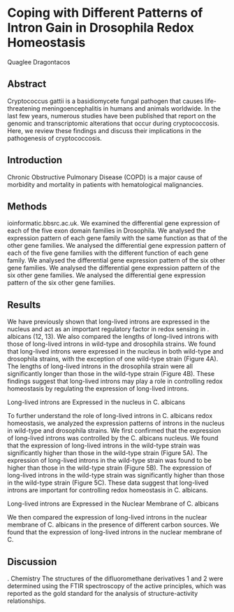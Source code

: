 # Coping with Different Patterns of Intron Gain in Drosophila Redox Homeostasis
Quaglee Dragontacos


## Abstract
Cryptococcus gattii is a basidiomycete fungal pathogen that causes life-threatening meningoencephalitis in humans and animals worldwide. In the last few years, numerous studies have been published that report on the genomic and transcriptomic alterations that occur during cryptococcosis. Here, we review these findings and discuss their implications in the pathogenesis of cryptococcosis.


## Introduction
Chronic Obstructive Pulmonary Disease (COPD) is a major cause of morbidity and mortality in patients with hematological malignancies.


## Methods
ioinformatic.bbsrc.ac.uk. We examined the differential gene expression of each of the five exon domain families in Drosophila. We analysed the expression pattern of each gene family with the same function as that of the other gene families. We analysed the differential gene expression pattern of each of the five gene families with the different function of each gene family. We analysed the differential gene expression pattern of the six other gene families. We analysed the differential gene expression pattern of the six other gene families. We analysed the differential gene expression pattern of the six other gene families.


## Results

We have previously shown that long-lived introns are expressed in the nucleus and act as an important regulatory factor in redox sensing in . albicans (12, 13). We also compared the lengths of long-lived introns with those of long-lived introns in wild-type and drosophila strains. We found that long-lived introns were expressed in the nucleus in both wild-type and drosophila strains, with the exception of one wild-type strain (Figure 4A). The lengths of long-lived introns in the drosophila strain were all significantly longer than those in the wild-type strain (Figure 4B). These findings suggest that long-lived introns may play a role in controlling redox homeostasis by regulating the expression of long-lived introns.

Long-lived introns are Expressed in the nucleus in C. albicans

To further understand the role of long-lived introns in C. albicans redox homeostasis, we analyzed the expression patterns of introns in the nucleus in wild-type and drosophila strains. We first confirmed that the expression of long-lived introns was controlled by the C. albicans nucleus. We found that the expression of long-lived introns in the wild-type strain was significantly higher than those in the wild-type strain (Figure 5A). The expression of long-lived introns in the wild-type strain was found to be higher than those in the wild-type strain (Figure 5B). The expression of long-lived introns in the wild-type strain was significantly higher than those in the wild-type strain (Figure 5C). These data suggest that long-lived introns are important for controlling redox homeostasis in C. albicans.

Long-lived introns are Expressed in the Nuclear Membrane of C. albicans

We then compared the expression of long-lived introns in the nuclear membrane of C. albicans in the presence of different carbon sources. We found that the expression of long-lived introns in the nuclear membrane of C.


## Discussion
. Chemistry
The structures of the difluoromethane derivatives 1 and 2 were determined using the FTIR spectroscopy of the active principles, which was reported as the gold standard for the analysis of structure-activity relationships.
